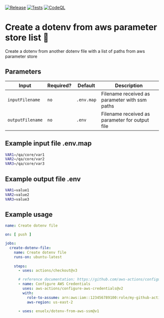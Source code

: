 [![Release](https://img.shields.io/github/v/release/3nu3l/dotenv-from-aws-ssm?label=Release&logo=github)](https://github.com/3nu3l/dotenv-from-aws-ssm/releases/latest) 
[![Tests](https://img.shields.io/github/actions/workflow/status/3nu3l/dotenv-from-aws-ssm/test.yml?label=Tests&logo=github)](https://github.com/3nu3l/dotenv-from-aws-ssm/actions/workflows/test.yml)
[![CodeQL](https://img.shields.io/github/actions/workflow/status/3nu3l/dotenv-from-aws-ssm/codeql-analysis.yml?label=CodeQL&logo=github)](https://github.com/3nu3l/dotenv-from-aws-ssm/actions/workflows/codeql-analysis.yml)


# Create a dotenv from aws parameter store list :rocket:

Create a dotenv from another dotenv file with a list of paths from aws parameter store

## Parameters

| Input | Required? | Default | Description |
| ----- | --------- | ------- | ----------- |
| `inputFilename` | `no` | `.env.map` | Filename received as parameter with ssm paths |
| `outputFilename` | `no` | `.env` | Filename received as parameter for output file |

## Example input file .env.map

```sh
VAR1=/qa/core/var1
VAR2=/qa/core/var2
VAR3=/qa/core/var3
```

## Example output file .env

```sh
VAR1=value1
VAR2=value2
VAR3=value3
```

## Example usage

```yaml
name: Create dotenv file

on: [ push ]

jobs:
  create-dotenv-file:
    name: Create dotenv file
    runs-on: ubuntu-latest
    
    steps:
      - uses: actions/checkout@v3

      # reference documentation: https://github.com/aws-actions/configure-aws-credentials
      - name: Configure AWS Credentials
        uses: aws-actions/configure-aws-credentials@v2
        with:
          role-to-assume: arn:aws:iam::123456789100:role/my-github-actions-role
          aws-region: us-east-2
      
      - uses: enuelx/dotenv-from-aws-ssm@v1
```
